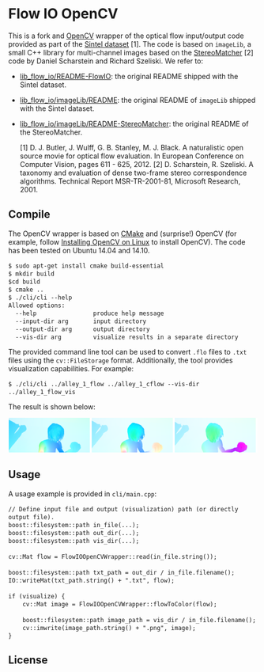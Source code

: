 # Flow IO OpenCV

This is a fork and [OpenCV](http://opencv.org/) wrapper of the optical flow input/output code provided as part of the [Sintel dataset](http://sintel.is.tue.mpg.de/) [1]. The code is based on `imageLib`, a small C++ library for multi-channel images based on the [StereoMatcher](http://research.microsoft.com/en-us/downloads/9bc7fd74-5953-4064-9732-76405573aaef/) [2] code by Daniel Scharstein and Richard Szeliski. We refer to:

* [lib_flow_io/README-FlowIO](lib_flow_io/README-FlowIO.md): the original README shipped with the Sintel dataset.
* [lib_flow_io/imageLib/README](lib_flow_io/imageLibe/README.md): the original README of `imageLib` shipped with the Sintel dataset.
* [lib_flow_io/imageLib/README-StereoMatcher](lib_flow_io/imageLib/README.StereoMatcher.md): the original README of the StereoMatcher.

    [1] D. J. Butler, J. Wulff, G. B. Stanley, M. J. Black.
        A naturalistic open source movie for optical flow evaluation.
        In European Conference on Computer Vision, pages 611 - 625, 2012.
    [2] D. Scharstein, R. Szeliski.
        A taxonomy and evaluation of dense two-frame stereo correspondence algorithms.
        Technical Report MSR-TR-2001-81, Microsoft Research, 2001.

## Compile

The OpenCV wrapper is based on [CMake](http://www.cmake.org/) and (surprise!) OpenCV (for example, follow [Installing OpenCV on Linux](http://docs.opencv.org/doc/tutorials/introduction/linux_install/linux_install.html#linux-installation) to install OpenCV). The code has been tested on Ubuntu 14.04 and 14.10.

    $ sudo apt-get install cmake build-essential
    $ mkdir build
    $cd build
    $ cmake ..
    $ ./cli/cli --help
    Allowed options:
      --help                produce help message
      --input-dir arg       input directory
      --output-dir arg      output directory
      --vis-dir arg         visualize results in a separate directory

The provided command line tool can be used to convert `.flo` files to `.txt` files using the `cv::FileStorage` format. Additionally, the tool provides visualization capabilities. For example:

    $ ./cli/cli ../alley_1_flow ../alley_1_cflow --vis-dir ../alley_1_flow_vis

The result is shown below:

![Example: visualized flow of the alley_1 sequence.](screenshot.png?raw=true "Example: visualized flow of the alley_1 sequence.")

## Usage

A usage example is provided in `cli/main.cpp`:

    // Define input file and output (visualization) path (or directly output file).
    boost::filesystem::path in_file(...);
    boost::filesystem::path out_dir(...);
    boost::filesystem::path vis_dir(...);
    
    cv::Mat flow = FlowIOOpenCVWrapper::read(in_file.string());
    
    boost::filesystem::path txt_path = out_dir / in_file.filename();
    IO::writeMat(txt_path.string() + ".txt", flow);
    
    if (visualize) {
        cv::Mat image = FlowIOOpenCVWrapper::flowToColor(flow);

        boost::filesystem::path image_path = vis_dir / in_file.filename();
        cv::imwrite(image_path.string() + ".png", image);
    }

## License

